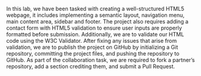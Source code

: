 In this lab, we have been tasked with creating a well-structured HTML5 webpage, it includes implementing a semantic layout, navigation menu, main content area, sidebar and footer. The project also requires adding a contact form with HTML5 validation to ensure user inputs are properly formatted before submission.
Additionally, we are to validate our HTML code using the W3C Validator. After fixing any issues that arise from validation, we are to publish the project on GitHub by initializing a Git repository, committing the project files, and pushing the repository to GitHub.
As part of the collaboration task, we are required to fork a partner’s repository, add a section crediting them, and submit a Pull Request. 